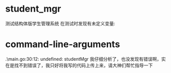 # student_mgr
测试结构体版学生管理系统
在测试时发现有未定义变量:
# command-line-arguments
.\main.go:30:12: undefined: studentMgr
我仔细分析了，也没发现有错误啊，实在是找不到错误了，我只好将我写的代码上传上来，请大神们帮忙指导一下
